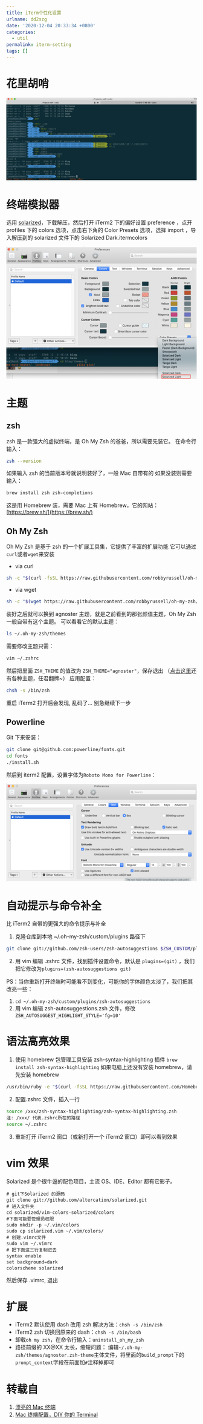 ```yaml
---
title: iTerm个性化设置
urlname: dd2szg
date: '2020-12-04 20:33:34 +0800'
categories:
  - util
permalink: iterm-setting
tags: []
---
```


# 花里胡哨

![image-20210203170641508](iTerm个性化设置/image-20210203170641508.png)

<!--more-->

# 终端模拟器

选用 [solarized](http://ethanschoonover.com/solarized)，下载解压，然后打开 iTerm2 下的偏好设置 preference ，点开 profiles 下的 colors 选项，点击右下角的 Color Presets 选项，选择 import ，导入解压到的 solarized 文件下的 Solarized Dark.itermcolors

![image-20210203170714227](iTerm个性化设置/image-20210203170714227.png)



# 主题

## zsh

zsh 是一款强大的虚拟终端，是 Oh My Zsh 的爸爸，所以需要先装它。
在命令行输入：

```bash
zsh --version
```

如果输入 zsh 的当前版本号就说明装好了，一般 Mac 自带有的
如果没装则需要输入：

```bash
brew install zsh zsh-completions
```

这是用 Homebrew 装，需要 Mac 上有 Homebrew，它的网站：[https://brew.sh/](https://brew.sh/)

## Oh My Zsh

Oh My Zsh 是基于 zsh 的一个扩展工具集，它提供了丰富的扩展功能
它可以通过`curl`或者`wget`来安装

- via curl

```bash
sh -c "$(curl -fsSL https://raw.githubusercontent.com/robbyrussell/oh-my-zsh/master/tools/install.sh)"
```

- via wget

```bash
sh -c "$(wget https://raw.githubusercontent.com/robbyrussell/oh-my-zsh/master/tools/install.sh -O -)"
```

装好之后就可以换到 agnoster 主题，就是之前看到的那张颜值主题，Oh My Zsh 一般自带有这个主题。
可以看看它的默认主题：

```bash
ls ~/.oh-my-zsh/themes
```

需要修改主题只需：

```bash
vim ~/.zshrc
```

然后把里面 `ZSH_THEME` 的值改为 `ZSH_THEME="agnoster"`，保存退出
（[点击这里](https://github.com/robbyrussell/oh-my-zsh/wiki/Themes#agnoster)还有各种主题，任君翻牌~）
应用配置：

```bash
chsh -s /bin/zsh
```

重启 iTerm2
打开后会发现, 乱码了... 别急继续下一步

## Powerline

Git 下来安装：

```bash
git clone git@github.com:powerline/fonts.git
cd fonts
./install.sh
```

然后到 iterm2 配置，设置字体为`Roboto Mono for Powerline`：

![image-20210203170754100](iTerm个性化设置/image-20210203170754100.png)

# 自动提示与命令补全

比 iTerm2 自带的更强大的命令提示与补全

1. 克隆仓库到本地 ~/.oh-my-zsh/custom/plugins 路径下

```bash
git clone git://github.com/zsh-users/zsh-autosuggestions $ZSH_CUSTOM/plugins/zsh-autosuggestions
```

2. 用 vim 编辑 .zshrc 文件，找到插件设置命令，默认是 `plugins=(git)` ，我们把它修改为`plugins=(zsh-autosuggestions git)`

PS：当你重新打开终端时可能看不到变化，可能你的字体颜色太淡了，我们把其改亮一些：

1. `cd ~/.oh-my-zsh/custom/plugins/zsh-autosuggestions`
1. 用 vim 编辑 zsh-autosuggestions.zsh 文件，修改`ZSH_AUTOSUGGEST_HIGHLIGHT_STYLE='fg=10'`

# 语法高亮效果

1. 使用 homebrew 包管理工具安装 zsh-syntax-highlighting 插件
   `brew install zsh-syntax-highlighting`
   如果电脑上还没有安装 homebrew，请先安装 homebrew

```bash
/usr/bin/ruby -e "$(curl -fsSL https://raw.githubusercontent.com/Homebrew/install/master/install)"
```

2. 配置.zshrc 文件，插入一行

```bash
source /xxx/zsh-syntax-highlighting/zsh-syntax-highlighting.zsh
注: /xxx/ 代表.zshrc所在的路径
source ~/.zshrc
```

3. 重新打开 iTerm2 窗口（或新打开一个 iTerm2 窗口）即可以看到效果

# vim 效果

Solarized 是个很牛逼的配色项目，主流 OS、IDE、Editor 都有它影子。

```
# git下Solarized 的源码
git clone git://github.com/altercation/solarized.git
# 进入文件夹
cd solarized/vim-colors-solarized/colors
#下面可能要管理员权限
sudo mkdir -p ~/.vim/colors
sudo cp solarized.vim ~/.vim/colors/
# 创建.vimrc文件
sudo vim ~/.vimrc
# 把下面这三行复制进去
syntax enable
set background=dark
colorscheme solarized
```

然后保存 .vimrc, 退出

# 扩展

- iTerm2 默认使用 dash 改用 zsh 解决方法：`chsh -s /bin/zsh`
- iTerm2 zsh 切换回原来的 dash：`chsh -s /bin/bash`
- 卸载`oh my zsh`，在命令行输入：`uninstall_oh_my_zsh`
- 路径前缀的 XX@XX 太长，缩短问题：
  编辑`~/.oh-my-zsh/themes/agnoster.zsh-theme`主体文件，将里面的`build_prompt`下的`prompt_context`字段在前面加`#`注释掉即可

# 转载自

1. [漂亮的 Mac 终端](https://blog.csdn.net/huihut/article/details/61418136)
1. [Mac 终端配置，DIY 你的 Terminal](https://www.jianshu.com/p/95f68e035f33)
